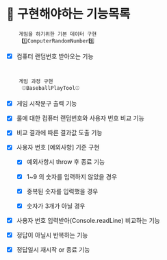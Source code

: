 # 🎯 구현해야하는 기능목록 

        게임을 하기위한 기본 데이터 구현 
         1️⃣ComputerRandomNumber9️⃣
- [x] 컴퓨터 랜덤번호 받아오는 기능

#
        게임 과정 구현 
         ⚾️BaseballPlayTool⚾️
- [x] 게임 시작문구 출력 기능 
- [x] 룰에 대한 컴퓨터 랜덤번호와 사용자 번호 비교 기능 
- [x] 비교 결과에 따른 결과값 도출 기능 

- [x] 사용자 번호 [예외사항] 기준 구현
  - [x] 예외사항시 throw 후 종료 기능

  - [x] 1~9 의 숫자를 입력하지 않았을 경우
  - [x] 중복된 숫자를 입력했을 경우
  - [x] 숫자가 3개가 아닐 경우


- [x] 사용자 번호 입력받아(Console.readLine) 비교하는 기능 
- [x] 정답이 아닐시 반복하는 기능

- [x] 정답일시 재시작 or 종료 기능 
